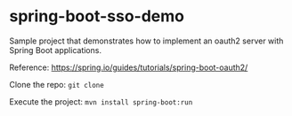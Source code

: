 # spring-boot-sso-demo
Sample project that demonstrates how to implement an oauth2 server with Spring Boot applications.

Reference:
https://spring.io/guides/tutorials/spring-boot-oauth2/

Clone the repo:
`git clone`

Execute the project:
`mvn install spring-boot:run`
